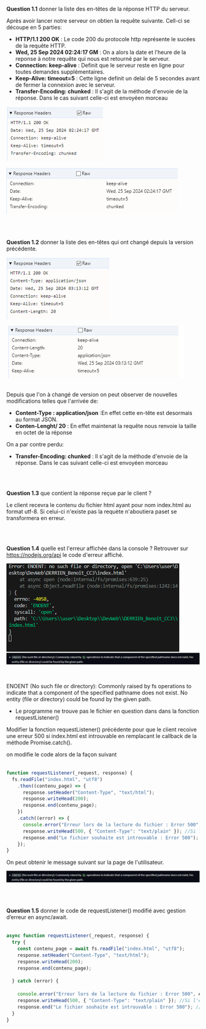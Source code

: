

**Question 1.1** donner la liste des en-têtes de la réponse HTTP du serveur.

Après avoir lancer notre serveur on obtien la requête suivante.
Cell-ci se découpe en 5 parties:
- __HTTP/1.1 200 OK__ : Le code 200 du protocole http représente le sucées de la requête HTTP.
- __Wed, 25 Sep 2024 02:24:17 GM__ : On a alors la date et l'heure de la reponse à notre requête qui nous est retourné par le serveur.
- __Connection: keep-alive__ : Definit que le serveur reste en ligne pour toutes demandes supplémentaires.
- __Keep-Alive: timeout=5__ : Cette ligne definit un delai de 5 secondes avant de fermer la connexion avec le serveur.
- __Transfer-Encoding: chunked__ : Il s'agit de la méthode d'envoie de la réponse. Dans le cas suivant celle-ci est envoyéen morceau

![img](https://github.com/Skyzm3n/DevWeb/blob/main/DERRIEN_Benoit_CC3/images/P1_1.1-2.png)

![img](https://github.com/Skyzm3n/DevWeb/blob/main/DERRIEN_Benoit_CC3/images/P1_1.1-1.png)

<br><br>



**Question 1.2** donner la liste des en-têtes qui ont changé depuis la version précédente.

![img](https://github.com/Skyzm3n/DevWeb/blob/main/DERRIEN_Benoit_CC3/images/P1_1.2-1.png)

![img](https://github.com/Skyzm3n/DevWeb/blob/main/DERRIEN_Benoit_CC3/images/P1_1.2-2.png)

<br>
Depuis que l'on à changé de version on peut observer de nouvelles modifications telles que l'arrivée de: 

- __Content-Type : application/json__ :En effet cette en-tête est desormais au format JSON.
- __Conten-Lenght/ 20__ : En effet maintenat la requête nous renvoie la taille en octet de la réponse

On a par contre perdu:
- __Transfer-Encoding: chunked__ : Il s'agit de la méthode d'envoie de la réponse. Dans le cas suivant celle-ci est envoyéen morceau

<br><br>

**Question 1.3** que contient la réponse reçue par le client ?

Le client recevra le contenu du fichier html ayant pour nom index.html au format utf-8.
Si celui-ci n'existe pas la requète n'aboutiera paset se transformera en erreur.

<br><br>

**Question 1.4** quelle est l'erreur affichée dans la console ? Retrouver sur <https://nodejs.org/api> le code d'erreur affiché.

![img](https://github.com/Skyzm3n/DevWeb/blob/main/DERRIEN_Benoit_CC3/images/P1_1.4-1.png)
![img](https://github.com/Skyzm3n/DevWeb/blob/main/DERRIEN_Benoit_CC3/images/P1_1.4-2.png)

<br>

ENOENT (No such file or directory): Commonly raised by fs operations to indicate that a component of the specified pathname does not exist. No entity (file or directory) could be found by the given path.

- Le programme ne trouve pas le fichier en question dans dans la fonction requestListener() 

Modifier la fonction requestListener() précédente pour que le client recoive une erreur 500 si index.html est introuvable en remplacant le callback de la méthode Promise.catch().

on modifie le code alors de la façon suivant
```js

function requestListener(_request, response) {
  fs.readFile("index.html", "utf8")
    .then((contenu_page) => {
      response.setHeader("Content-Type", "text/html");
      response.writeHead(200);
      response.end(contenu_page);
    })
    .catch((error) => {    
      console.error("Erreur lors de la lecture du fichier : Error 500", error); //On rajoute un message d'erreur dans le console
      response.writeHead(500, { "Content-Type": "text/plain" }); //Si l'erreur est une ereur de type 500 alors 
      response.end("Le fichier souhaite est introuvable : Error 500"); //In affiche le message d'erreur à l'utilisateur
    });
}

```

On peut obtenir le message suivant sur la page de l'utilisateur.

![img](https://github.com/Skyzm3n/DevWeb/blob/main/DERRIEN_Benoit_CC3/images/P1_1.4-2.png)

<br><br>

**Question 1.5** donner le code de requestListener() modifié avec gestion d’erreur en async/await.


```js

async function requestListener(_request, response) {
  try {
    const contenu_page = await fs.readFile("index.html", "utf8");
    response.setHeader("Content-Type", "text/html");
    response.writeHead(200);
    response.end(contenu_page);
    
  } catch (error) {

    console.error("Erreur lors de la lecture du fichier : Error 500", error); //On rajoute un message d'erreur dans le console
    response.writeHead(500, { "Content-Type": "text/plain" }); //Si l'erreur est une ereur de type 500 alors 
    response.end("Le fichier souhaite est introuvable : Error 500"); //On affiche le message d'erreur à l'utilisateur
  }
}

```


